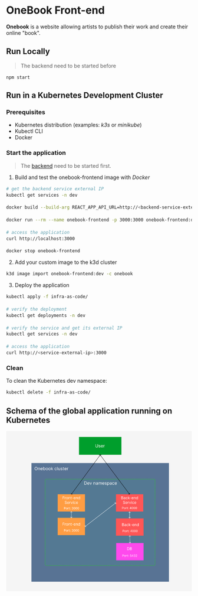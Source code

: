 # OneBook Front-end

**Onebook** is a website allowing artists to publish their work and create their online "book".

## Run Locally

> The backend need to be started before

```
npm start
```

## Run in a Kubernetes Development Cluster

### Prerequisites

- Kubernetes distribution (examples: _k3s_ or _minikube_)
- Kubectl CLI
- Docker

### Start the application

> The [backend](https://github.com/EstebanBAR0N/onebook-backend) need to be started first.

1. Build and test the onebook-frontend image with _Docker_

```bash
# get the backend service external IP
kubectl get services -n dev

docker build --build-arg REACT_APP_API_URL=http://<backend-service-external-ip>:4000 -t onebook-frontend:dev .

docker run --rm --name onebook-frontend -p 3000:3000 onebook-frontend:dev

# access the application
curl http://localhost:3000

docker stop onebook-frontend
```

2. Add your custom image to the k3d cluster

```bash
k3d image import onebook-frontend:dev -c onebook
```

3. Deploy the application

```bash
kubectl apply -f infra-as-code/

# verify the deployment
kubectl get deployments -n dev

# verify the service and get its external IP
kubectl get services -n dev

# access the application
curl http://<service-external-ip>:3000
```

### Clean

To clean the Kubernetes dev namespace:

```bash
kubectl delete -f infra-as-code/
```

## Schema of the global application running on Kubernetes

![dev infrastructure](infra-as-code/onebook-dev-infra.png)
